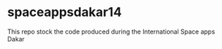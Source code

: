 spaceappsdakar14
================

This repo stock the code produced during the International Space apps Dakar

